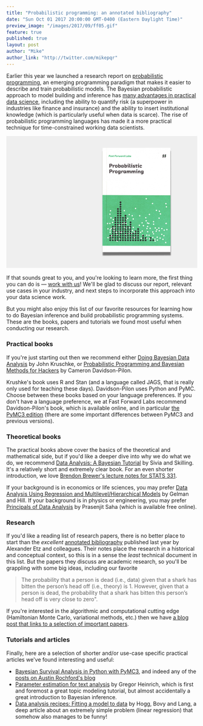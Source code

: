 ```yaml
---
title: "Probabilistic programming: an annotated bibliography"
date: "Sun Oct 01 2017 20:00:00 GMT-0400 (Eastern Daylight Time)"
preview_image: "/images/2017/09/ff05.gif"
feature: true
published: true
layout: post
author: "Mike"
author_link: "http://twitter.com/mikepqr"
---
```


Earlier this year we launched a research report on [probabilistic
programming](http://blog.fastforwardlabs.com/2017/01/18/new-research-on-probabilistic-programming.html),
an emerging programming paradigm that makes it easier to describe and train
probabilistic models. The Bayesian probabilistic approach to model building and
inference has [many advantages in practical data
science](http://blog.fastforwardlabs.com/2017/01/30/the-algorithms-behind-probabilistic-programming.html),
including the ability to quantify risk (a superpower in industries like finance
and insurance) and the ability to insert institutional knowledge (which is
particularly useful when data is scarce). The rise of probabilistic programming
languages has made it a more practical technique for time-constrained working
data scientists.

![](/images/2017/09/ff05.gif)

If that sounds great to you, and you're looking to learn more, the first thing
you can do is — [work with us](https://www.cloudera.com/about/services-and-support/fast-forward-labs.html
)! We'll
be glad to discuss our report, relevant use cases in your industry,
and next steps to incorporate this approach into your data science work. 

But you might also enjoy this list of our favorite resources for learning how
to do Bayesian inference and build probabilistic programming systems. These are
the books, papers and tutorials we found most useful when conducting our
research.

### Practical books

If you're just starting out then we recommend either [Doing Bayesian Data
Analysis](https://sites.google.com/site/doingbayesiandataanalysis/) by John
Kruschke, or [Probabilistic Programming and Bayesian Methods for
Hackers](http://camdavidsonpilon.github.io/Probabilistic-Programming-and-Bayesian-Methods-for-Hackers/)
by Cameron Davidson-Pilon. 

Krushke's book uses R and Stan (and a language
called JAGS, that is really only used for teaching these days). Davidson-Pilon
uses Python and PyMC. Choose between these books based on your language
preferences. If you don't have a language preference, we at Fast Forward Labs
recommend Davidson-Pilon's book, which is available online, and in particular
[the PyMC3
edition](https://github.com/CamDavidsonPilon/Probabilistic-Programming-and-Bayesian-Methods-for-Hackers#pymc3)
(there are some important differences between PyMC3 and previous versions).

### Theoretical books

The practical books above cover the basics of the theoretical and mathematical
side, but if you'd like a deeper dive into why we do what we do, we recommend
[Data Analysis: A Bayesian
Tutorial](https://global.oup.com/academic/product/data-analysis-9780198568322?cc=us&lang=en&)
by Sivia and Skilling. It's a relatively short and extremely clear book. For an
even shorter introduction, we love [Brendon Brewer's lecture notes for STATS
331](https://www.stat.auckland.ac.nz/~brewer/stats331.pdf).

If your background is in economics or life sciences, you may prefer [Data
Analysis Using Regression and Multilevel/Hierarchical
Models](http://www.stat.columbia.edu/~gelman/arm/) by Gelman and Hill. If your
background is in physics or engineering, you may prefer [Principals of Data
Analysis](http://www.physik.uzh.ch/~psaha/pda/) by Prasenjit Saha (which is
available free online).

### Research

If you'd like a reading list of research papers, there is no better place to
start than the _excellent_ [annotated
bibliography](https://psyarxiv.com/ph6sw/) published last year by Alexander Etz
and colleagues. Their notes place the research in a historical and conceptual
context, so this is in a sense the _least_ technical document in this list. But
the papers they discuss are academic research, so you'll be grappling with some
big ideas, including our favorite

> The probability that a person is dead (i.e., data) given that a shark has
> bitten the person’s head off (i.e., theory) is 1. However, given that a
> person is dead, the probability that a shark has bitten this person’s head
> off is very close to zero".

If you're interested in the algorithmic and computational cutting edge
(Hamiltonian Monte Carlo, variational methods, etc.) then we have [a blog post
that links to a selection of important
papers](http://blog.fastforwardlabs.com/2017/01/30/the-algorithms-behind-probabilistic-programming.html).

### Tutorials and articles

Finally, here are a selection of shorter and/or use-case specific practical
articles we've found interesting and useful:

 - [Bayesian Survival Analysis in Python with
   PyMC3](http://austinrochford.com/posts/2015-10-05-bayes-survival.html), and
   indeed any of the [posts on Austin Rochford's
   blog](http://austinrochford.com/posts.html)
 - [Parameter estimation for text
   analysis](http://www.arbylon.net/publications/text-est.pdf) by Gregor
   Heinrich, which is first and foremost a great topic modeling tutorial, but
   almost accidentally a great introduction to Bayesian inference.
 - [Data analysis recipes: Fitting a model to
   data](https://arxiv.org/abs/1008.4686) by Hogg, Bovy and Lang, a deep
   article about an extremely simple problem (linear regression) that somehow
   also manages to be funny!